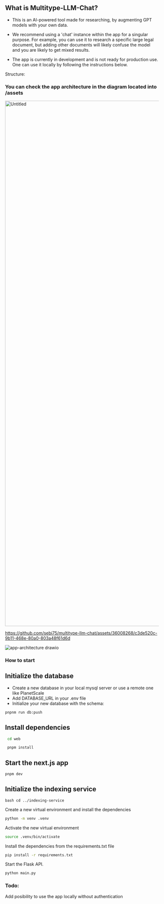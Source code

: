 ## What is Multitype-LLM-Chat?

- This is an AI-powered tool made for researching, by augmenting GPT models with your own data.

- We recommend using a 'chat' instance within the app for a singular purpose. For example, you can use it to
  research a specific large legal document, but adding other documents will likely confuse the model and you are
  likely to get mixed results.

- The app is currently in development and is not ready for production use. One can use it locally by following the instructions below.

Structure:

### You can check the app architecture in the diagram located into /assets

<img width="1723" alt="Untitled" src="https://github.com/sebi75/multitype-llm-chat/assets/36008268/60dfd7c0-c21d-47a5-9196-e824b323539f">

https://github.com/sebi75/multitype-llm-chat/assets/36008268/c3de520c-9b11-468e-80a0-803a48f61d6d

![app-architecture drawio](https://github.com/sebi75/multitype-llm-chat/assets/36008268/e4c56f6b-d32e-4f4d-b4dc-497fc7868c48)

### How to start

## Initialize the database

- Create a new database in your local mysql server or use a remote one like PlanetScale
- Add DATABASE_URL in your .env file
- Initialize your new database with the schema:

```bash
pnpnm run db:push
```

## Install dependencies

```bash
 cd web
```

```bash
 pnpm install
```

## Start the next.js app

```bash
pnpm dev
```

## Initialize the indexing service

```
bash cd ../indexing-service
```

Create a new virtual environment and install the dependencies

```bash
python -m venv .venv
```

Activate the new virtual environment

```bash
source .venv/bin/activate
```

Install the dependencies from the requirements.txt file

```bash
pip install -r requirements.txt
```

Start the Flask API.

```bash
python main.py
```

### Todo:

Add posibility to use the app locally without authentication
